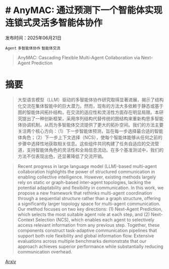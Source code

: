 # # **AnyMAC**: 通过预测下一个智能体实现连锁式灵活多智能体协作

发布时间：2025年06月21日

`Agent` `多智能体协作` `智能体交流`

> AnyMAC: Cascading Flexible Multi-Agent Collaboration via Next-Agent Prediction

# 摘要

> 大型语言模型（LLM）驱动的多智能体协作研究取得显著进展，揭示了结构化交流在集体智能中的巨大潜力。然而，现有的方法大多依赖于静态或基于图的智能体间拓扑结构，在交流的适应性和灵活性方面存在明显局限。本研究提出了一种创新框架，采用序列结构代替传统的图结构来重新构思多智能体协调机制，从而为多智能体交流提供了更大的拓扑空间。我们的方法主要关注两个核心方向：（1）下一步智能体预测，旨在每一步选择最合适的智能体角色；（2）下一步上下文选择（NCS），使每个智能体能够从任何之前的步骤中选择性地获取相关信息。这些组件共同构建了任务自适应的交流管道，支持智能体角色的灵活性和全局信息流动。在多个基准测试中，我们的方法不仅表现出色，还显著降低了交流开销。

> Recent progress in large language model (LLM)-based multi-agent collaboration highlights the power of structured communication in enabling collective intelligence. However, existing methods largely rely on static or graph-based inter-agent topologies, lacking the potential adaptability and flexibility in communication. In this work, we propose a new framework that rethinks multi-agent coordination through a sequential structure rather than a graph structure, offering a significantly larger topology space for multi-agent communication. Our method focuses on two key directions: (1) Next-Agent Prediction, which selects the most suitable agent role at each step, and (2) Next-Context Selection (NCS), which enables each agent to selectively access relevant information from any previous step. Together, these components construct task-adaptive communication pipelines that support both role flexibility and global information flow. Extensive evaluations across multiple benchmarks demonstrate that our approach achieves superior performance while substantially reducing communication overhead.

[Arxiv](https://arxiv.org/abs/2506.17784)